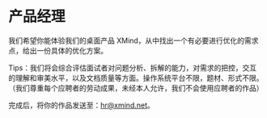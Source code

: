 # 产品经理

我们希望你能体验我们的桌面产品 XMind，从中找出一个有必要进行优化的需求点，给出一份具体的优化方案。

Tips：我们将会综合评估面试者对问题分析、拆解的能力，对需求的把控，交互的理解和审美水平，以及文档质量等方面。操作系统平台不限，题材、形式不限。
（我们尊重每个应聘者的劳动成果，未经本人允许，我们不会使用应聘者的作品）

完成后，将你的作品发送至：hr@xmind.net。